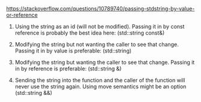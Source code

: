 https://stackoverflow.com/questions/10789740/passing-stdstring-by-value-or-reference

1. Using the string as an id (will not be modified). Passing it in by
   const reference is probably the best idea here: (std::string const&)

2. Modifying the string but not wanting the caller to see that
   change. Passing it in by value is preferable: (std::string)

3. Modifying the string but wanting the caller to see that
  change. Passing it in by reference is preferable: (std::string &)

4. Sending the string into the function and the caller of the function
  will never use the string again. Using move semantics might be an
  option (std::string &&)
